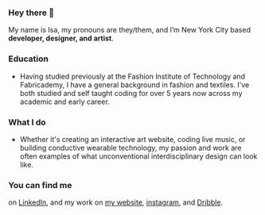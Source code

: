 ### Hey there 👋
My name is Isa, my pronouns are they/them, and I’m New York City based **developer, designer, and artist**.

### Education

- Having studied previously at the Fashion Institute of Technology and Fabricademy, I have a general background in fashion and textiles. I've both studied and self taught coding for over 5 years now across my academic and early career. 

### What I do

- Whether it's creating an interactive art website, coding live music, or building conductive wearable technology, my passion and work are often examples of what unconventional interdisciplinary design can look like. 

### You can find me 

on [LinkedIn](https://www.linkedin.com/in/isa-Biramontes/), and my work on [my website](https://isabiramontes.me/), [instagram](https://www.instagram.com/isabiramontes/), and [Dribble](https://dribbble.com/isabiramontes).
